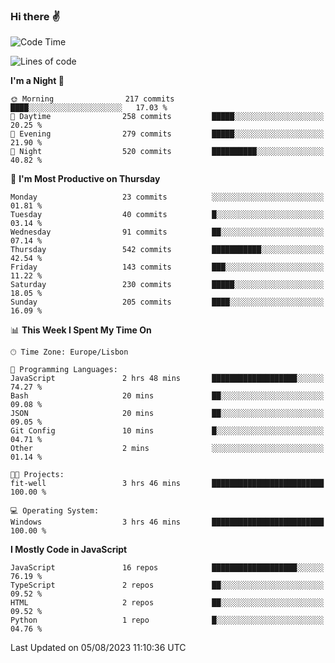 ### Hi there :v:

<!--
**eusebioaddsilva/eusebioaddsilva** is a ✨ _special_ ✨ repository because its `README.md` (this file) appears on your GitHub profile.

<!--START_SECTION:waka-->
![Code Time](http://img.shields.io/badge/Code%20Time-51%20hrs%2015%20mins-blue)

![Lines of code](https://img.shields.io/badge/From%20Hello%20World%20I%27ve%20Written-3.4%20million%20lines%20of%20code-blue)

**I'm a Night 🦉** 

```text
🌞 Morning                217 commits         ████░░░░░░░░░░░░░░░░░░░░░   17.03 % 
🌆 Daytime                258 commits         █████░░░░░░░░░░░░░░░░░░░░   20.25 % 
🌃 Evening                279 commits         █████░░░░░░░░░░░░░░░░░░░░   21.90 % 
🌙 Night                  520 commits         ██████████░░░░░░░░░░░░░░░   40.82 % 
```
📅 **I'm Most Productive on Thursday** 

```text
Monday                   23 commits          ░░░░░░░░░░░░░░░░░░░░░░░░░   01.81 % 
Tuesday                  40 commits          █░░░░░░░░░░░░░░░░░░░░░░░░   03.14 % 
Wednesday                91 commits          ██░░░░░░░░░░░░░░░░░░░░░░░   07.14 % 
Thursday                 542 commits         ███████████░░░░░░░░░░░░░░   42.54 % 
Friday                   143 commits         ███░░░░░░░░░░░░░░░░░░░░░░   11.22 % 
Saturday                 230 commits         █████░░░░░░░░░░░░░░░░░░░░   18.05 % 
Sunday                   205 commits         ████░░░░░░░░░░░░░░░░░░░░░   16.09 % 
```


📊 **This Week I Spent My Time On** 

```text
🕑︎ Time Zone: Europe/Lisbon

💬 Programming Languages: 
JavaScript               2 hrs 48 mins       ███████████████████░░░░░░   74.27 % 
Bash                     20 mins             ██░░░░░░░░░░░░░░░░░░░░░░░   09.08 % 
JSON                     20 mins             ██░░░░░░░░░░░░░░░░░░░░░░░   09.05 % 
Git Config               10 mins             █░░░░░░░░░░░░░░░░░░░░░░░░   04.71 % 
Other                    2 mins              ░░░░░░░░░░░░░░░░░░░░░░░░░   01.14 % 

🐱‍💻 Projects: 
fit-well                 3 hrs 46 mins       █████████████████████████   100.00 % 

💻 Operating System: 
Windows                  3 hrs 46 mins       █████████████████████████   100.00 % 
```

**I Mostly Code in JavaScript** 

```text
JavaScript               16 repos            ███████████████████░░░░░░   76.19 % 
TypeScript               2 repos             ██░░░░░░░░░░░░░░░░░░░░░░░   09.52 % 
HTML                     2 repos             ██░░░░░░░░░░░░░░░░░░░░░░░   09.52 % 
Python                   1 repo              █░░░░░░░░░░░░░░░░░░░░░░░░   04.76 % 
```




 Last Updated on 05/08/2023 11:10:36 UTC
<!--END_SECTION:waka-->
